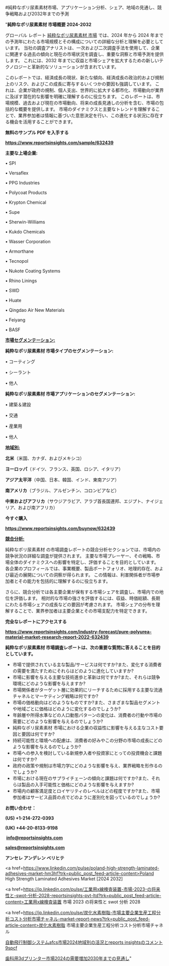 #純粋なポリ尿素素材市場、アプリケーション分析、シェア、地域の見通し、競争戦略および2032年までの予測

"<strong>純粋なポリ尿素素材 市場概要 2024-2032</strong>

グローバル レポート <a href=https://www.reportsinsights.com/sample/632439>純粋なポリ尿素素材 市場</a> では、2024 年から 2024 年までの予測年にわたる市場規模とその構成についての詳細な分析と理解を必要としています。 当社の調査アナリストは、一次および二次調査手法を使用して、企業に関連する過去の傾向と現在の市場状況を調査し、重要な洞察と市場予測を提供します。 これには、2032 年までに収益と市場シェアを拡大​​するための新しいテクノロジーと革新的なソリューションが含まれています。

このレポートでは、経済成長の現状、新たな傾向、経済成長の政治的および規制上のリスク、およびこの成長に寄与するいくつかの要因も強調しています。 これは、企業が政府の規制、個人支出、世界的に拡大する都市化、市場動向が業界に及ぼす潜在的な影響を明確に理解するのに役立ちます。 このレポートは、市場規模、過去および現在の市場動向、将来の成長見通しの分析を含む、市場の包括的な概要を提供します。 市場のダイナミクスと主要なトレンドを理解することで、業界参加者は情報に基づいた意思決定を行い、この進化する状況に存在する機会を活用することができます。

<strong><b>無料のサンプル PDF を入手する</b></strong>

<a href=https://www.reportsinsights.com/sample/632439><strong><u>https://www.reportsinsights.com/sample/632439</u></strong></a>

<strong>主要な上場企業:</strong>

• SPI

• Versaflex

• PPG Industries

• Polycoat Products

• Krypton Chemical

• Supe

• Sherwin-Williams

• Kukdo Chemicals

• Wasser Corporation

• Armorthane

• Tecnopol

• Nukote Coating Systems

• Rhino Linings

• SWD

• Huate

• Qingdao Air New Materials

• Feiyang

• BASF

<strong><u>市場セグメンテーション</u></strong><strong><u>:</u></strong>

<strong>純粋なポリ尿素素材 市場タイプのセグメンテーション:</strong>

• コーティング

• シーラント

• 他人

<strong>純粋なポリ尿素素材 市場アプリケーションのセグメンテーション:</strong>

• 建築＆建設

• 交通

• 産業用

• 他人

<strong><u>地域別</u></strong><strong><u>:</u></strong>

<strong>北米</strong>（米国、カナダ、およびメキシコ）

<strong>ヨーロッパ</strong>（ドイツ、フランス、英国、ロシア、イタリア）

<strong>アジア太平洋</strong>（中国、日本、韓国、インド、東南アジア）

<strong>南アメリカ</strong>（ブラジル、アルゼンチン、コロンビアなど）

<strong>中東およびアフリカ</strong>（サウジアラビア、アラブ首長国連邦、エジプト、ナイジェリア、および南アフリカ）

<strong>今すぐ購入</strong>

<a href=https://www.reportsinsights.com/buynow/632439><strong><u>https://www.reportsinsights.com/buynow/632439</u></strong></a>

<strong><u>競合分析:</u></strong>

純粋なポリ尿素素材 の市場調査レポートの競合分析セクションでは、市場内の競争状況の詳細な調査が提供されます。 主要な市場プレーヤー、その戦略、市場全体のダイナミクスへの影響を特定し、評価することを目的としています。 各企業のプロフィールでは、事業概要、製品ポートフォリオ、地理的存在、および最近の展開についての洞察が得られます。 この情報は、利害関係者が市場参加者とその能力を包括的に理解するのに役立ちます。

さらに、競合分析では各主要企業が保有する市場シェアを調査し、市場内での地位を評価します。 相対的な市場の強さを評価するには、収益、時価総額、長期にわたる市場シェアの成長などの要因が考慮されます。 市場シェアの分布を理解することで、業界参加者は主要企業とその市場支配力を特定できます。

<strong>完全なレポートにアクセスする</strong>

<a href=https://www.reportsinsights.com/industry-forecast/pure-polyurea-material-market-research-report-2022-632439><strong><u><b>https://www.reportsinsights.com/industry-forecast/pure-polyurea-material-market-research-report-2022-632439</b></u></strong></a>

<strong><b>純粋なポリ尿素素材 市場調査レポートは、次の重要な質問に答えることを目的としています。</b></strong>
<ul>
  <li>市場で提供されている主な製品/サービスは何ですか?また、変化する消費者の需要を満たすためにそれらはどのように進化していますか?</li>
  <li>市場に影響を与える主要な技術進歩と革新は何ですか?また、それらは競争環境にどのような影響を与えますか?</li>
  <li>市場関係者がターゲット層に効果的にリーチするために採用する主要な流通チャネルとマーケティング戦略は何ですか?</li>
  <li>市場の価格動向はどのようなものですか?また、さまざまな製品セグメントや地域ごとに価格はどのように変化するのでしょうか?</li>
  <li>年齢層や所得水準などの人口動態パターンの変化は、消費者の行動や市場の需要にどのような影響を与えるのでしょうか?</li>
  <li>純粋なポリ尿素素材 市場における企業の収益性に影響を与える主なコスト要因と要因は何ですか?</li>
  <li>持続可能性と環境への配慮は、消費者の好みやこの分野の市場の成長にどのような影響を与えるのでしょうか?</li>
  <li>市場への参入を検討している新規参入者や投資家にとっての投資機会と課題は何ですか?</li>
  <li>政府の政策や規制は市場力学にどのような影響を与え、業界戦略を形作るのでしょうか?</li>
  <li>市場における現在のサプライチェーンの傾向と課題は何ですか?また、それらは製品の入手可能性と価格にどのような影響を与えますか?</li>
  <li>市場内の顧客満足度とロイヤリティのレベルはどの程度ですか?また、市場参加者はサービス品質の点でどのように差別化を図っているのでしょうか?</li>
</ul>
<strong>お問い合わせ：</strong>

<strong>(US) +1-214-272-0393</strong>

<strong>(UK) +44-20-8133-9198</strong>

<strong> </strong><a href=info@reportsinsights.com><strong><u>info@reportsinsights.com</u></strong></a>

<a href=sales@reportsinsights.com><strong><u>sales@reportsinsights.com</u></strong></a>

<strong>アンセレ アンデレン ベリヒテ</strong>

<a href=https://www.linkedin.com/pulse/poland-high-strength-laminated-adhesives-market-hm3hf?trk=public_post_feed-article-content>Poland High Strength Laminated Adhesives Market [2024 2032]</a>

<a href=https://jp.linkedin.com/pulse/工業用x線検査装置-市場-2023-の将来性と-swot-分析-2028-reportsinsights-pvt-ltd?trk=public_post_feed-article-content>工業用x線検査装置 市場 2023 の将来性と swot 分析 2028</a>

<a href=https://jp.linkedin.com/pulse/炭化水素樹脂-市場主要企業生産工程分析コスト分析市場チャネル-market-report-news?trk=public_post_feed-article-content>炭化水素樹脂 市場主要企業生産工程分析コスト分析市場チャネル</a>

<a href=https://www.linkedin.com/pulse/自動飛行制御システムafcs市場2024地域別の活況とreports-insightsのコメント-9spcf/>自動飛行制御システムafcs市場2024地域別の活況とreports insightsのコメント 9spcf</a>

<a href=https://www.linkedin.com/pulse/歯科用3dプリンター市場2024の需要増加2030年までの見通し-community-market-research-jnogf/>歯科用3dプリンター市場2024の需要増加2030年までの見通し</a>"
